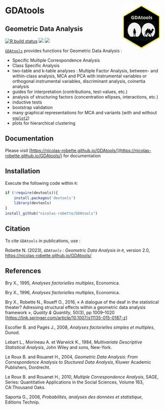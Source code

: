 # **GDAtools** <img src="man/figures/GDAtools.png" height=140px width=120px alt="" align="right" />

## Geometric Data Analysis

<!-- badges: start -->
  [![R build status](https://github.com/nicolas-robette/GDAtools/workflows/R-CMD-check/badge.svg)](https://github.com/nicolas-robette/GDAtools/actions)
  [![](https://www.r-pkg.org/badges/version/GDAtools?color=blue)](https://cran.r-project.org/package=GDAtools)
  [![](http://cranlogs.r-pkg.org/badges/last-month/GDAtools?color=orange)](https://cran.r-project.org/package=GDAtools)
<!-- badges: end -->

[`GDAtools`](https://nicolas-robette.github.io/GDAtools/) provides functions for Geometric Data Analysis :

* Specific Multiple Correspondence Analysis
* Class Specific Analysis
* two-table and k-table analyses : Multiple Factor Analysis, between- and within-class analysis, MCA and PCA with instrumental variables or orthogonal instrumental variables, discriminant analysis, coinertia analysis
* guides for interpretation (contributions, test-values, etc.)
* analysis of structuring factors (concentration ellipses, interactions, etc.)
* inductive tests
* bootstrap validation
* many graphical representations for MCA and variants (with and without [`ggplot2`](https://ggplot2.tidyverse.org/))
* plots for hierarchical clustering


## Documentation

Please visit [https://nicolas-robette.github.io/GDAtools/](https://nicolas-robette.github.io/GDAtools/) for documentation


## Installation

Execute the following code within `R`:

``` r
if (!require(devtools)){
    install.packages('devtools')
    library(devtools)
}
install_github("nicolas-robette/GDAtools")
```

## Citation

To cite `GDAtools` in publications, use :

Robette N. (2023), *`GDAtools` : Geometric Data Analysis in `R`*, version 2.0, https://nicolas-robette.github.io/GDAtools/


## References

Bry X., 1995, *Analyses factorielles multiples*, Economica.

Bry X., 1996, *Analyses factorielles multiples*, Economica.

Bry X., Robette N., Roueff O., 2016, « A dialogue of the deaf in the statistical theater? Adressing structural effects within a geometric data analysis framework », *Quality & Quantity*, 50(3), pp 1009–1020 [https://link.springer.com/article/10.1007/s11135-015-0187-z]

Escofier B. and Pagès J., 2008, *Analyses factorielles simples et multiples*, Dunod.

Lebart L., Morineau A. et Warwick K., 1984, *Multivariate Descriptive Statistical Analysis*, John Wiley and sons, New-York.

Le Roux B. and Rouanet H., 2004, *Geometric Data Analysis: From Correspondence Analysis to Stuctured Data Analysis*, Kluwer Academic Publishers, Dordrecht.

Le Roux B. and Rouanet H., 2010, *Multiple Correspondence Analysis*, SAGE, Series: Quantitative Applications in the Social Sciences, Volume 163, CA:Thousand Oaks.

Saporta G., 2006, *Probabilités, analyses des données et statistique*, Editions Technip.

